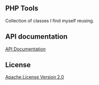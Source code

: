 ## PHP Tools

Collection of classes I find myself reusing.

## API documentation

[API Documentation](docs/index.md)

## License

[Apache License Version 2.0](LICENSE)
